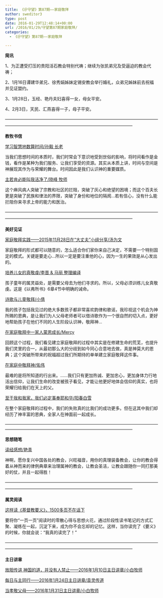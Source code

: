 ```yaml
---
title: 《＠守望》第87期——家庭敬拜
author: sweditor3
type: post
date: 2016-01-29T12:48:14+00:00
url: /2016/01/29/守望第87期家庭敬拜/
categories:
  - 《＠守望》第87期——家庭敬拜

---
```

**简讯** 

1、为正遭受打压的贵阳活石教会特别代祷；继续为张凯弟兄及受逼迫的教会代祷；
	  
2、1月16日谭建华弟兄、徐秀娟姊妹定锡安教会举行婚礼，众弟兄姊妹前去祝福并见证盟约。
	  
3、1月28日，玉经、艳丹夫妇喜得一女，母女平安。
	  
4、2月3日，天民、汇燕喜得一子，母子平安。 

<span style="line-height: 20.8px;">&mdash;&mdash;&mdash;&mdash;&mdash;&mdash;&mdash;&mdash;&mdash;&mdash;&mdash;&mdash;&mdash;&mdash;&mdash;&mdash;&mdash;&mdash;&mdash;&mdash;&mdash;&mdash;&mdash;&mdash;&mdash;&mdash;&mdash;&mdash;&mdash;&mdash;&mdash;&mdash;&mdash;&mdash;&mdash;&mdash;&mdash;&mdash;&mdash;&mdash;&mdash;&mdash;&mdash;&mdash;&mdash;&mdash;&mdash;&mdash;&mdash;&mdash;&mdash;&mdash;&mdash;&mdash;&mdash;&mdash;&mdash;&mdash;&mdash;&mdash;&mdash;&mdash;&mdash;&mdash;&mdash;&mdash;</span> 

**教牧书信** 

[学习智慧地数算时间/孙毅 长老][1]
	  
当我们思想时间的本质时，我们时常会下意识地受到世俗的影响，将时间看作是金钱，看作是某种为我们服务、让我们享受的资源。其实从本质上讲，时间与空间是神展现其作为与荣耀的舞台。时间因此是我们认识神的重要媒质。 

[主若肯必能叫我洁净了/晓峰 牧师][2]
	  
这个麻风病人突破了宗教和社区的拦阻，突破了灰心和绝望的困境；而这个百夫长更是突破了民族和律法的界限，突破了身份和地位的隔阂&#8230;若有信心，没有什么能拦阻你来寻求上帝的能力和医治。 

<span style="line-height: 20.8px;">&mdash;&mdash;&mdash;&mdash;&mdash;&mdash;&mdash;&mdash;&mdash;&mdash;&mdash;&mdash;&mdash;&mdash;&mdash;&mdash;&mdash;&mdash;&mdash;&mdash;&mdash;&mdash;&mdash;&mdash;&mdash;&mdash;&mdash;&mdash;&mdash;&mdash;&mdash;&mdash;&mdash;&mdash;&mdash;&mdash;&mdash;&mdash;&mdash;&mdash;&mdash;&mdash;&mdash;&mdash;&mdash;&mdash;&mdash;&mdash;&mdash;&mdash;&mdash;&mdash;&mdash;&mdash;&mdash;&mdash;&mdash;&mdash;&mdash;&mdash;&mdash;&mdash;&mdash;&mdash;&mdash;&mdash;</span> 

**美好见证** 

[家庭敬拜实践&mdash;&mdash;2015年11月28日在&ldquo;大丈夫&rdquo;小组分享/汤为文][3]
	  
家庭敬拜的形式都可以随意的，怎么适合你们家你来自己决定，不需要一个特别固定的模式。关键是要走心&#8230;所以一定是要注重他的心，因为一生的果效是从心发出的。 

[培养儿女的真敬虔/李晋 & 马丽 整理编译][4]
	  
孩子童年的属灵益处，是需要父母去为他们寻求的。所以，父母必须训练儿女真敬虔。这是《以弗所书》6章4节中明确的诫命。 

[诗歌与儿童敬拜/小倩][5]
	  
我的孩子包括我见过的绝大多数孩子都非常喜欢韵律和歌谣，我珍视这个机会为神所赐的恩典，是让我们为人父母老师者可以借诗歌作为一个很自然的切入点，更好地帮助孩子在他们不同的人生阶段认识神，敬拜神&#8230; 

[在家庭敬拜中一家人蒙恩成长/Mercy][6]
	  
回顾这个过程，我们看见建立家庭敬拜的过程中其实是在修建生命的荒芜，也提升我们灵里的合一，从最初那么大的分歧到如今同心合意地去做，真是神莫大的恩典；这个突破所带来的祝福超过我们所期待的单单建立家庭敬拜这件事。 

[在家庭中敬拜神/佑伟][7]
	  
最难的是将所知道的行出来。&hellip;&hellip;我们只有更加热诚、更加忠心，更加身体力行地活出信仰，让我们生命的改变被孩子看见，才能让他更好地体会信仰的真实，也将荣耀归给我们在天上的父。 

[至于我和我家，我们必定事奉耶和华/阳春白雪][8]
	  
在整个家庭敬拜的过程中，我们的失败真的比我们的成功更多。但在这其中我们却经历了神丰富的恩典，全家人在神面前一起成长。 

&mdash;&mdash;&mdash;&mdash;&mdash;&mdash;&mdash;&mdash;&mdash;&mdash;&mdash;&mdash;&mdash;&mdash;&mdash;&mdash;&mdash;&mdash;&mdash;&mdash;&mdash;&mdash;&mdash;&mdash;&mdash;&mdash;&mdash;&mdash;&mdash;&mdash;&mdash;&mdash;&mdash;&mdash;&mdash;&mdash;&mdash;&mdash;&mdash;&mdash;&mdash;&mdash;&mdash;&mdash;&mdash;&mdash;&mdash;&mdash;&mdash;&mdash;&mdash;&mdash;&mdash;&mdash;&mdash;&mdash;&mdash;&mdash;&mdash;&mdash;&mdash;&mdash;&mdash;&mdash;&mdash;&mdash; 

**思想随笔**
	  
[读经感想/艳青][9]
	  
神啊，愿你复兴中国各处的教会，兴旺福音，用你的真理装备教会，让你的教会得着从神而来的律例典章来治理属神的教会，让教会圣洁，让教会跟随你一同打那美好的仗，并且一起得胜！ 

<span style="line-height: 20.8px;">&mdash;&mdash;&mdash;&mdash;&mdash;&mdash;&mdash;&mdash;&mdash;&mdash;&mdash;&mdash;&mdash;&mdash;&mdash;&mdash;&mdash;&mdash;&mdash;&mdash;&mdash;&mdash;&mdash;&mdash;&mdash;&mdash;&mdash;&mdash;&mdash;&mdash;&mdash;&mdash;&mdash;&mdash;&mdash;&mdash;&mdash;&mdash;&mdash;&mdash;&mdash;&mdash;&mdash;&mdash;&mdash;&mdash;&mdash;&mdash;&mdash;&mdash;&mdash;&mdash;&mdash;&mdash;&mdash;&mdash;&mdash;&mdash;&mdash;&mdash;&mdash;&mdash;&mdash;&mdash;&mdash;&mdash;</span> 

**属灵阅读**
	  
[这样读《基督教要义》，1500多页不在话下][10]
	  
要将你&ldquo;一页一页&rdquo;阅读时的零散心得与思想火花，通过阶段性读书笔记的方式汇聚、凝练在一起，沉淀下来，成为你不会忘却的记忆。这样，当你读完了《要义》的时候，你就会说：&ldquo;我真的读完了！&rdquo; 

<span style="line-height: 20.8px;">&mdash;&mdash;&mdash;&mdash;&mdash;&mdash;&mdash;&mdash;&mdash;&mdash;&mdash;&mdash;&mdash;&mdash;&mdash;&mdash;&mdash;&mdash;&mdash;&mdash;&mdash;&mdash;&mdash;&mdash;&mdash;&mdash;&mdash;&mdash;&mdash;&mdash;&mdash;&mdash;&mdash;&mdash;&mdash;&mdash;&mdash;&mdash;&mdash;&mdash;&mdash;&mdash;&mdash;&mdash;&mdash;&mdash;&mdash;&mdash;&mdash;&mdash;&mdash;&mdash;&mdash;&mdash;&mdash;&mdash;&mdash;&mdash;&mdash;&mdash;&mdash;&mdash;&mdash;&mdash;&mdash;&mdash;</span> 

**主日讲章**
	  
[放胆传讲 神国的道，并没有人禁止&mdash;&mdash;2016年1月10日主日讲章/小白牧师][11]
	  
[每日与主同行&mdash;&mdash;2016年1月24日主日讲章/袁灵传道][12]
	  
[当孝敬父母&mdash;&mdash;2016年1月31日主日讲章/小白牧师][13]

 [1]: /2016/01/29/学习智慧地数算时间/
 [2]: /2016/01/29/主若肯必能叫我洁净了/
 [3]: /2016/01/29/家庭敬拜实践2015年11月28日在大丈夫小组分享/
 [4]: /2016/01/29/培养儿女的真敬虔/
 [5]: /2016/01/29/诗歌与儿童敬拜/
 [6]: /2016/01/29/在家庭敬拜中一家人蒙恩成长/
 [7]: /2016/01/29/在家庭中敬拜神2/
 [8]: /2016/01/29/至于我和我家我们必定事奉耶和华/
 [9]: /2016/01/29/读经感想/
 [10]: /2016/01/29/怎么读完基督教要义这本超过1500页的书/
 [11]: /2016/01/09/放胆传讲神国的道并没有人禁止2016年1月10日/
 [12]: /2016/01/23/每日与主同行2016年1月24日主日讲章袁灵传道/
 [13]: /2016/01/29/当孝敬父母2016年1月31日主日讲章小白牧师/